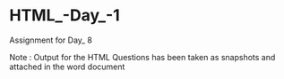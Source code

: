 # HTML_-Day_-1
Assignment for Day_ 8

Note : Output for the HTML Questions has been taken as snapshots and attached in the word document
